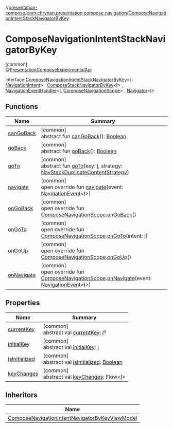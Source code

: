 //[presentation-compose](../../../index.md)/[com.chrynan.presentation.compose.navigation](../index.md)/[ComposeNavigationIntentStackNavigatorByKey](index.md)

# ComposeNavigationIntentStackNavigatorByKey

[common]\
@[PresentationComposeExperimentalApi](../../com.chrynan.presentation.compose/-presentation-compose-experimental-api/index.md)

interface [ComposeNavigationIntentStackNavigatorByKey](index.md)&lt;[I](index.md) : [NavigationIntent](../../../../presentation-core/presentation-core/com.chrynan.presentation.navigation/-navigation-intent/index.md)&gt; : [ComposeStackNavigatorByKey](../-compose-stack-navigator-by-key/index.md)&lt;[I](index.md)&gt; , [NavigationEventHandler](../../../../presentation-core/presentation-core/com.chrynan.presentation.navigation/-navigation-event-handler/index.md)&lt;[I](index.md), [ComposeNavigationScope](../-compose-navigation-scope/index.md)&gt; , [Navigator](../../../../presentation-core/presentation-core/com.chrynan.presentation.navigation/-navigator/index.md)&lt;[I](index.md)&gt;

## Functions

| Name | Summary |
|---|---|
| [canGoBack](../-compose-stack-navigator/can-go-back.md) | [common]<br>abstract fun [canGoBack](../-compose-stack-navigator/can-go-back.md)(): [Boolean](https://kotlinlang.org/api/latest/jvm/stdlib/kotlin/-boolean/index.html) |
| [goBack](../-compose-stack-navigator-by-key/go-back.md) | [common]<br>abstract fun [goBack](../-compose-stack-navigator-by-key/go-back.md)(): [Boolean](https://kotlinlang.org/api/latest/jvm/stdlib/kotlin/-boolean/index.html) |
| [goTo](index.md#1048107174%2FFunctions%2F-399056487) | [common]<br>abstract fun [goTo](index.md#1048107174%2FFunctions%2F-399056487)(key: [I](index.md), strategy: [NavStackDuplicateContentStrategy](../../../../presentation-core/presentation-core/com.chrynan.presentation.navigation/-nav-stack-duplicate-content-strategy/index.md)) |
| [navigate](navigate.md) | [common]<br>open override fun [navigate](navigate.md)(event: [NavigationEvent](../../../../presentation-core/presentation-core/com.chrynan.presentation.navigation/-navigation-event/index.md)&lt;[I](index.md)&gt;) |
| [onGoBack](on-go-back.md) | [common]<br>open override fun [ComposeNavigationScope](../-compose-navigation-scope/index.md).[onGoBack](on-go-back.md)() |
| [onGoTo](on-go-to.md) | [common]<br>open override fun [ComposeNavigationScope](../-compose-navigation-scope/index.md).[onGoTo](on-go-to.md)(intent: [I](index.md)) |
| [onGoUp](on-go-up.md) | [common]<br>open override fun [ComposeNavigationScope](../-compose-navigation-scope/index.md).[onGoUp](on-go-up.md)() |
| [onNavigate](../-compose-navigation-intent-navigator-by-key-view-model/index.md#1365892073%2FFunctions%2F-399056487) | [common]<br>open override fun [ComposeNavigationScope](../-compose-navigation-scope/index.md).[onNavigate](../-compose-navigation-intent-navigator-by-key-view-model/index.md#1365892073%2FFunctions%2F-399056487)(event: [NavigationEvent](../../../../presentation-core/presentation-core/com.chrynan.presentation.navigation/-navigation-event/index.md)&lt;[I](index.md)&gt;) |

## Properties

| Name | Summary |
|---|---|
| [currentKey](../-compose-navigator/current-key.md) | [common]<br>abstract val [currentKey](../-compose-navigator/current-key.md): [I](index.md)? |
| [initialKey](../-compose-navigator/initial-key.md) | [common]<br>abstract val [initialKey](../-compose-navigator/initial-key.md): [I](index.md) |
| [isInitialized](../-compose-navigator/is-initialized.md) | [common]<br>abstract val [isInitialized](../-compose-navigator/is-initialized.md): [Boolean](https://kotlinlang.org/api/latest/jvm/stdlib/kotlin/-boolean/index.html) |
| [keyChanges](../-compose-navigator/key-changes.md) | [common]<br>abstract val [keyChanges](../-compose-navigator/key-changes.md): Flow&lt;[I](index.md)&gt; |

## Inheritors

| Name |
|---|
| [ComposeNavigationIntentNavigatorByKeyViewModel](../-compose-navigation-intent-navigator-by-key-view-model/index.md) |

